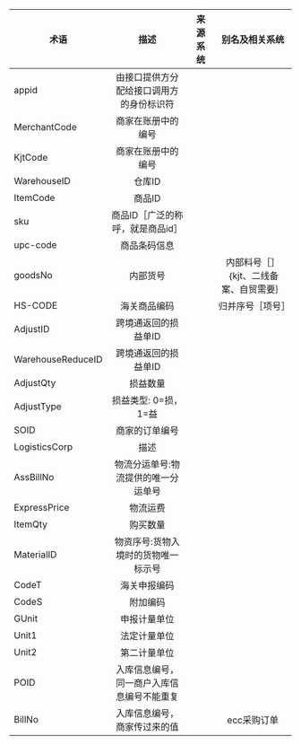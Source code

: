 
| 术语	        |      描述         |    来源系统    | 别名及相关系统   |
| ------------- |:-------------:|:-------------:|:-------------:|
| appid        |     由接口提供方分配给接口调用方的身份标识符       |                  |               
| MerchantCode        |     商家在账册中的编号       |                  |               |
| KjtCode        |     商家在账册中的编号       |                  |               |
| WarehouseID        |     仓库ID       |                  |               |
| ItemCode        |     商品ID       |                  |               |
| sku        |     商品ID［广泛的称呼，就是商品id］       |                  |               |
| upc-code        |     商品条码信息       |                  |               |
| goodsNo        |     内部货号       |                  |     内部料号［］｛kjt、二线备案、自贸需要｝         |
| HS-CODE        |     海关商品编码       |                  |    归并序号［项号］           |
| AdjustID        |      跨境通返回的损益单ID     |                  |               |
| WarehouseReduceID        |      跨境通返回的损益单ID     |                  |               |
| AdjustQty        |     损益数量       |                  |               |
| AdjustType        |     损益类型: 0=损，1=益       |                  |               |
| SOID        |     商家的订单编号       |                  |               |
| LogisticsCorp        |     描述       |                  |               |
| AssBillNo         |     物流分运单号:物流提供的唯一分运单号       |                  |               |
| ExpressPrice        |     物流运费       |                  |               |
| ItemQty        |     购买数量       |                  |               |
| MaterialID        |     物资序号:货物入境时的货物唯一标示号       |                  |               |
| CodeT        |     海关申报编码       |                  |               |
| CodeS        |     附加编码       |                  |               |
| GUnit        |     申报计量单位       |                  |               |
| Unit1        |     法定计量单位       |                  |               |
| Unit2        |     第二计量单位       |                  |               |
| POID        |     入库信息编号，同一商户入库信息编号不能重复       |                  |               |
| BillNo        |     入库信息编号，商家传过来的值       |                  |    ecc采购订单           |

